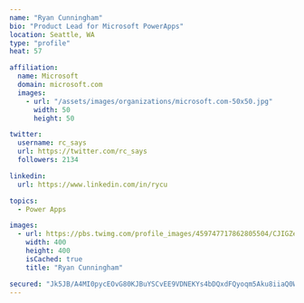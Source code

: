 ```yaml
---
name: "Ryan Cunningham"
bio: "Product Lead for Microsoft PowerApps"
location: Seattle, WA
type: "profile"
heat: 57

affiliation:
  name: Microsoft
  domain: microsoft.com
  images:
    - url: "/assets/images/organizations/microsoft.com-50x50.jpg"
      width: 50
      height: 50

twitter:
  username: rc_says
  url: https://twitter.com/rc_says
  followers: 2134

linkedin:
  url: https://www.linkedin.com/in/rycu

topics:
  - Power Apps

images:
  - url: https://pbs.twimg.com/profile_images/459747717862805504/CJIGZejd_400x400.png
    width: 400
    height: 400
    isCached: true
    title: "Ryan Cunningham"

secured: "Jk5JB/A4MI0pycEOvG80KJBuYSCvEE9VDNEKYs4bDQxdFQyoqm5Aku8iiaQ0WUBghMgso8m1MnPXE1l7okzZg/Ddo6qaT+Liusqfx8vg5iFDRUgBaBEuEGnsWg/cglOYDpRjO/9l5019j0Qac7ls02YprMedJSZANxz7pezZ13hpf5D2QG/BktZYOgjyfNTyYpDS1A3KWE/THd+iCGuxUGnPD2Z4vVGB7GAmNILgRsBwryJs7/eTa5XLY0Zgdm11XS8hxSJmz9iW072EVjqRQupeQlofPwwVXwOAl2LPyf7n+zulXjz9X8f1UHl4ueogqSTkeaTObQCSJdv7oYBtGBfelBSdZD7zWWRNQ7CZSsVqbnmAek9klJs5tliUtUmaOdQ5OpTV9TKP07IQiHhIxNv2qsN+C5X2XZ9E1RKtjoo=;JY0C8OnMHrOQr18d6YupGw=="
---
```


